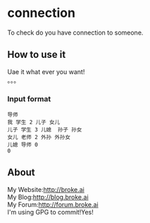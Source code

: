# connection
To check do you have connection to someone.
## How to use it
Uae it what ever you want!<br>
。。。
### Input format
```
导师
我 学生 2 儿子 女儿
儿子 学生 3 儿媳  孙子 孙女
女儿 老师 2 外孙 外孙女
儿媳 导师 0
0
```
## About
My Website:<http://broke.ai><br>
My Blog:<http://blog.broke.ai><br>
My Forum:<http://forum.broke.ai><br>
I'm using GPG to commit!Yes!
